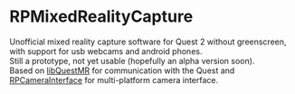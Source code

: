 # RPMixedRealityCapture

Unofficial mixed reality capture software for Quest 2 without greenscreen, with support for usb webcams and android phones.  
Still a prototype, not yet usable (hopefully an alpha version soon).  
Based on [libQuestMR](https://github.com/RandomPrototypes/libQuestMR) for communication with the Quest and
[RPCameraInterface](https://github.com/RandomPrototypes/RPCameraInterface) for multi-platform camera interface.
